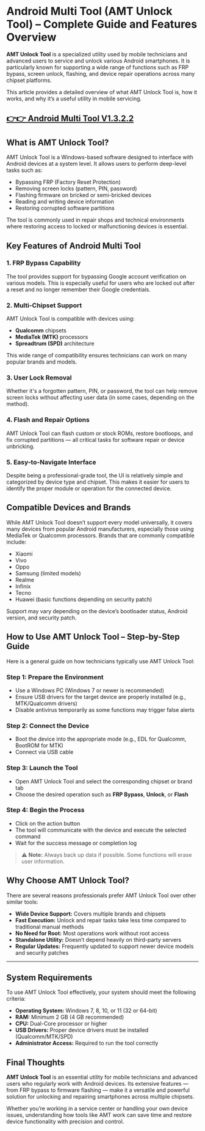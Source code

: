 # Android Multi Tool (AMT Unlock Tool) – Complete Guide and Features Overview

**AMT Unlock Tool** is a specialized utility used by mobile technicians and advanced users to service and unlock various Android smartphones. It is particularly known for supporting a wide range of functions such as FRP bypass, screen unlock, flashing, and device repair operations across many chipset platforms.

This article provides a detailed overview of what AMT Unlock Tool is, how it works, and why it’s a useful utility in mobile servicing.


## [👉👉 Android Multi Tool V1.3.2.2](https://freesoftcr.com/dl/)



## What is AMT Unlock Tool?

AMT Unlock Tool is a Windows-based software designed to interface with Android devices at a system level. It allows users to perform deep-level tasks such as:

* Bypassing FRP (Factory Reset Protection)
* Removing screen locks (pattern, PIN, password)
* Flashing firmware on bricked or semi-bricked devices
* Reading and writing device information
* Restoring corrupted software partitions

The tool is commonly used in repair shops and technical environments where restoring access to locked or malfunctioning devices is essential.



## Key Features of Android Multi Tool

### 1. **FRP Bypass Capability**

The tool provides support for bypassing Google account verification on various models. This is especially useful for users who are locked out after a reset and no longer remember their Google credentials.

### 2. **Multi-Chipset Support**

AMT Unlock Tool is compatible with devices using:

* **Qualcomm** chipsets
* **MediaTek (MTK)** processors
* **Spreadtrum (SPD)** architecture

This wide range of compatibility ensures technicians can work on many popular brands and models.

### 3. **User Lock Removal**

Whether it's a forgotten pattern, PIN, or password, the tool can help remove screen locks without affecting user data (in some cases, depending on the method).

### 4. **Flash and Repair Options**

AMT Unlock Tool can flash custom or stock ROMs, restore bootloops, and fix corrupted partitions — all critical tasks for software repair or device unbricking.

### 5. **Easy-to-Navigate Interface**

Despite being a professional-grade tool, the UI is relatively simple and categorized by device type and chipset. This makes it easier for users to identify the proper module or operation for the connected device.



## Compatible Devices and Brands

While AMT Unlock Tool doesn’t support every model universally, it covers many devices from popular Android manufacturers, especially those using MediaTek or Qualcomm processors. Brands that are commonly compatible include:

* Xiaomi
* Vivo
* Oppo
* Samsung (limited models)
* Realme
* Infinix
* Tecno
* Huawei (basic functions depending on security patch)

Support may vary depending on the device’s bootloader status, Android version, and security patch.



## How to Use AMT Unlock Tool – Step-by-Step Guide

Here is a general guide on how technicians typically use AMT Unlock Tool:

### Step 1: Prepare the Environment

* Use a Windows PC (Windows 7 or newer is recommended)
* Ensure USB drivers for the target device are properly installed (e.g., MTK/Qualcomm drivers)
* Disable antivirus temporarily as some functions may trigger false alerts

### Step 2: Connect the Device

* Boot the device into the appropriate mode (e.g., EDL for Qualcomm, BootROM for MTK)
* Connect via USB cable

### Step 3: Launch the Tool

* Open AMT Unlock Tool and select the corresponding chipset or brand tab
* Choose the desired operation such as **FRP Bypass**, **Unlock**, or **Flash**

### Step 4: Begin the Process

* Click on the action button
* The tool will communicate with the device and execute the selected command
* Wait for the success message or completion log

> ⚠️ **Note:** Always back up data if possible. Some functions will erase user information.



## Why Choose AMT Unlock Tool?

There are several reasons professionals prefer AMT Unlock Tool over other similar tools:

* **Wide Device Support:** Covers multiple brands and chipsets
* **Fast Execution:** Unlock and repair tasks take less time compared to traditional manual methods
* **No Need for Root:** Most operations work without root access
* **Standalone Utility:** Doesn’t depend heavily on third-party servers
* **Regular Updates:** Frequently updated to support newer device models and security patches

---

## System Requirements

To use AMT Unlock Tool effectively, your system should meet the following criteria:

* **Operating System:** Windows 7, 8, 10, or 11 (32 or 64-bit)
* **RAM:** Minimum 2 GB (4 GB recommended)
* **CPU:** Dual-Core processor or higher
* **USB Drivers:** Proper device drivers must be installed (Qualcomm/MTK/SPD)
* **Administrator Access:** Required to run the tool correctly



## Final Thoughts

**AMT Unlock Tool** is an essential utility for mobile technicians and advanced users who regularly work with Android devices. Its extensive features — from FRP bypass to firmware flashing — make it a versatile and powerful solution for unlocking and repairing smartphones across multiple chipsets.

Whether you’re working in a service center or handling your own device issues, understanding how tools like AMT work can save time and restore device functionality with precision and control.
